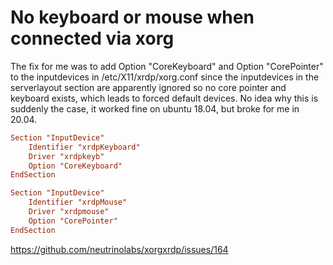 # No keyboard or mouse when connected via xorg

The fix for me was to add Option "CoreKeyboard" and Option "CorePointer" to the inputdevices in /etc/X11/xrdp/xorg.conf since the inputdevices in the serverlayout section are apparently ignored so no core pointer and keyboard exists, which leads to forced default devices. No idea why this is suddenly the case, it worked fine on ubuntu 18.04, but broke for me in 20.04.

```conf
Section "InputDevice"
    Identifier "xrdpKeyboard"
    Driver "xrdpkeyb"
    Option "CoreKeyboard"
EndSection

Section "InputDevice"
    Identifier "xrdpMouse"
    Driver "xrdpmouse"
    Option "CorePointer"
EndSection
```

https://github.com/neutrinolabs/xorgxrdp/issues/164
